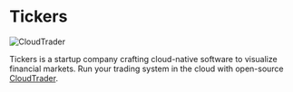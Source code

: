 # Tickers

![CloudTrader](https://www.cloudtrader.com/img/social/github/header.png)

Tickers is a startup company crafting cloud-native software to visualize financial markets. Run your trading system in the cloud with open-source [CloudTrader](https://github.com/cloudtrading/cloudtrader).
